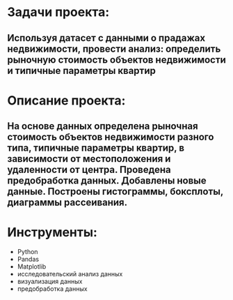 # Задачи проекта:
 Используя датасет с данными о прадажах недвижимости, провести анализ: определить рыночную стоимость объектов недвижимости и типичные параметры квартир
---
# Описание проекта:
 На основе данных определена рыночная стоимость объектов недвижимости разного типа, типичные параметры квартир, в зависимости от местоположения и удаленности от центра. Проведена предобработка данных. Добавлены новые данные. Построены гистограммы, боксплоты, диаграммы рассеивания.
---
# Инструменты:
* Python
* Pandas
* Matplotlib
* исследовательский анализ данных
* визуализация данных
* предобработка данных
